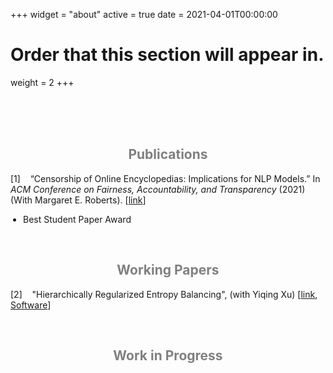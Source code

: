 +++
widget = "about"
active = true
date = 2021-04-01T00:00:00

# Order that this section will appear in.
weight = 2
+++

<br/><br/>
<br/>

<center><h2> <span style="color:grey"> Publications </span> </h2></center>

[1] &nbsp;&nbsp; “Censorship of Online Encyclopedias: Implications for NLP Models.” In <em>ACM Conference on Fairness, Accountability, and Transparency</em> (2021) (With Margaret E. Roberts). [[link](https://doi.org/10.1145/3442188.3445916)]
<ul style="padding-left:20px">
    <li>Best Student Paper Award</li>
</ul>


<br/>
<center><h2> <span style="color:grey"> Working Papers </span> </h2></center>

[2] &nbsp;&nbsp; "Hierarchically Regularized Entropy Balancing", (with Yiqing Xu) [[link](https://papers.ssrn.com/sol3/papers.cfm?abstract_id=3807620), [Software](https://github.com/xuyiqing/hbal)]

<br/>
<center><h2> <span style="color:grey"> Work in Progress </span> </h2></center>

